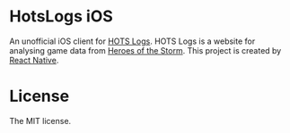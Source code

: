 HotsLogs iOS
=========

An unofficial iOS client for [HOTS Logs](https://www.hotslogs.com). HOTS Logs is a website for analysing game data from [Heroes of the Storm](http://us.battle.net/heroes/en/). This project is created by [React Native](http://facebook.github.io/react-native).  

# License

The MIT license.
